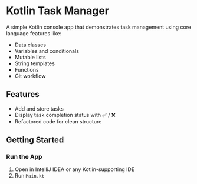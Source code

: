 # Kotlin Task Manager

A simple Kotlin console app that demonstrates task management using core language features like:

- Data classes
- Variables and conditionals
- Mutable lists
- String templates
- Functions
- Git workflow

## Features

- Add and store tasks
- Display task completion status with ✅ / ❌
- Refactored code for clean structure

## Getting Started

### Run the App
1. Open in IntelliJ IDEA or any Kotlin-supporting IDE
2. Run `Main.kt`

